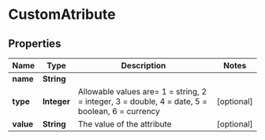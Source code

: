 
# CustomAtribute

## Properties
Name | Type | Description | Notes
------------ | ------------- | ------------- | -------------
**name** | **String** |  | 
**type** | **Integer** | Allowable values are&#x3D; 1 &#x3D; string, 2 &#x3D; integer, 3 &#x3D; double, 4 &#x3D; date, 5 &#x3D; boolean, 6 &#x3D; currency  |  [optional]
**value** | **String** | The value of the attribute |  [optional]



